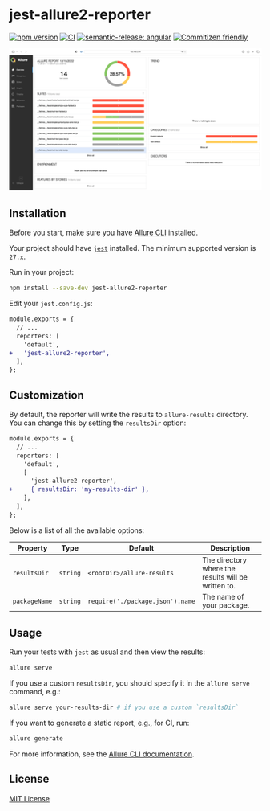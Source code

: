 # jest-allure2-reporter

[![npm version](https://badge.fury.io/js/jest-allure2-reporter.svg)](https://badge.fury.io/js/jest-allure2-reporter)
[![CI](https://github.com/wix-incubator/jest-allure2-reporter/actions/workflows/ci.yml/badge.svg)](https://github.com/wix-incubator/jest-allure2-reporter/actions/workflows/ci.yml)
[![semantic-release: angular](https://img.shields.io/badge/semantic--release-angular-e10079?logo=semantic-release)](https://github.com/semantic-release/semantic-release)
[![Commitizen friendly](https://img.shields.io/badge/commitizen-friendly-brightgreen.svg)](http://commitizen.github.io/cz-cli/)

![Example screenshot](docs/example.png)

## Installation

Before you start, make sure you have [Allure CLI](https://docs.qameta.io/allure/#_get_started) installed.

Your project should have [`jest`](https://jestjs.io) installed. The minimum supported version is `27.x`.

Run in your project:

```bash
npm install --save-dev jest-allure2-reporter
```

Edit your `jest.config.js`:

```diff
module.exports = {
  // ...
  reporters: [
    'default',
+   'jest-allure2-reporter',
  ],
};
```

## Customization

By default, the reporter will write the results to `allure-results` directory. You can change this by setting the `resultsDir` option:

```diff
module.exports = {
  // ...
  reporters: [
    'default',
    [
      'jest-allure2-reporter',
+     { resultsDir: 'my-results-dir' },
    ],
  ],
};
```

Below is a list of all the available options:

| Property      | Type | Default | Description |
| ------------- | ---- | ------- | ----------- |
| `resultsDir`  | `string` | `<rootDir>/allure-results` | The directory where the results will be written to. |
| `packageName` | `string` | `require('./package.json').name` | The name of your package. |

## Usage

Run your tests with `jest` as usual and then view the results:

```bash
allure serve
```

If you use a custom `resultsDir`, you should specify it in the `allure serve` command, e.g.:

```bash
allure serve your-results-dir # if you use a custom `resultsDir`
```

If you want to generate a static report, e.g., for CI, run:

```bash
allure generate
```

For more information, see the [Allure CLI documentation](https://docs.qameta.io/allure/#_get_started).

## License

[MIT License](LICENSE)

